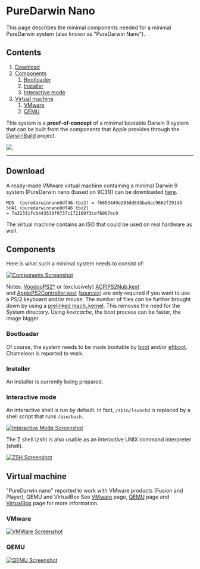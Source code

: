 # PureDarwin Nano

This page describes the minimal components needed for a minimal PureDarwin system (also known as "PureDarwin Nano"). 

## Contents

1.  [Download](#Download)
2.  [Components](#Components)
    1.  [Bootloader](#C-Bootloader)
    2.  [Installer](#C-Installer)
    3.  [Interactive mode](#C-Interactive-mode)
3.  [Virtual machine](#Virtual-machine)
    1.  [VMware](#VM-VMware)
    2.  [QEMU](#VM-QEMU)  

This system is a **proof-of-concept** of a minimal bootable Darwin 9 system that can be built from the components that Apple provides through the [DarwinBuild](http://darwinbuild.macosforge.org/) project.

[![](https://sites.google.com/a/puredarwin.org/puredarwin/downloads/puredarwin-nano/puredarwin.jpg?attredirects=0)](https://sites.google.com/a/puredarwin.org/puredarwin/downloads/puredarwin-nano/puredarwin.jpg?attredirects=0)

-----

<a name="Download"></a>Download
--------

A ready-made VMware virtual machine containing a minimal Darwin 9 system (PureDarwin nano (based on 9C31)) can be downloaded [here](https://sites.google.com/a/puredarwin.org/puredarwin/downloads).  

    MD5  (puredarwinnano0df46.tbz2) = f6853449e263dd83bba0ac9662f29143
    SHA1 (puredarwinnano0df46.tbz2) = 7a32331fcb443538f0737c172160f3cef6067ec9

The virtual machine contains an ISO that could be used on real hardware as well.

<a name="Components"></a>Components
----------
Here is what such a minimal system needs to consist of:


[![Components Screenshot](https://sites.google.com/a/puredarwin.org/puredarwin/_/rsrc/1234090957898/downloads/puredarwin-nano/Bild%202.png)](https://sites.google.com/a/puredarwin.org/puredarwin/downloads/puredarwin-nano/Bild%202.png?attredirects=0)

Notes: [VoodooPS2*](https://github.com/PureDarwin/PureDarwin/wiki/PS2_Controller) or (exclusively) [ACPIPS2Nub.kext](http://code.google.com/p/puredarwin/source/browse/Roots/pd/ACPIPS2Nub.root.tar.gz) and [ApplePS2Controller.kext](http://code.google.com/p/puredarwin/source/browse/Roots/pd/ApplePS2Controller.root.tar.gz) ([sources](http://tgwbd.org/darwin/extensions.html)) are only required if you want to use a PS/2 keyboard and/or mouse.
The number of files can be further brought down by using a [prelinked mach_kernel](https://github.com/PureDarwin/PureDarwin/wiki/XNU,_the_kernel). This removes the need for the System directory.
Using _kextcache_, the boot process can be faster, the image bigger.

### <a name="C-Bootloader"></a>Bootloader

Of course, the system needs to be made bootable by [boot](https://github.com/PureDarwin/PureDarwin/wiki/boot) and/or [efiboot](https://github.com/PureDarwin/PureDarwin/wiki/efiboot). 
Chameleon is reported to work.

### <a name="C-Installer"></a>Installer

An installer is currently being prepared.

### <a name="C-Interactive-mode"></a>Interactive mode

An interactive shell is run by default. In fact, `/sbin/launchd` is replaced by a shell script that runs `/bin/bash`.

[![Interactive Mode Screenshot](https://sites.google.com/a/puredarwin.org/puredarwin/_/rsrc/1234090957898/downloads/puredarwin-nano/bash%20interactive%20mode%20in%20nano.png)](https://sites.google.com/a/puredarwin.org/puredarwin/downloads/puredarwin-nano/bash%20interactive%20mode%20in%20nano.png?attredirects=0)

The Z shell (zsh) is also usable as an interactive UNIX command interpreter (shell).

[![ZSH Screenshot](https://sites.google.com/a/puredarwin.org/puredarwin/_/rsrc/1234090957898/downloads/puredarwin-nano/VMware%20running%20PureDarwin%20nano%20with%20interactive%20commands.png)](https://sites.google.com/a/puredarwin.org/puredarwin/downloads/puredarwin-nano/VMware%20running%20PureDarwin%20nano%20with%20interactive%20commands.png?attredirects=0)

<a name="Virtual-machine"></a>Virtual machine
---------------
"PureDarwin nano" reported to work with VMware products (Fusion and Player), QEMU and VirtualBox
See [VMware](https://github.com/PureDarwin/PureDarwin/wiki/vmware) page, [QEMU](https://github.com/PureDarwin/PureDarwin/wiki/qemu) page and [VirtualBox](https://github.com/PureDarwin/PureDarwin/wiki/virtualbox) page for more information.

### <a name="VM-VMWarwe"></a>VMware

[![VMWare Screenshot](https://sites.google.com/a/puredarwin.org/puredarwin/_/rsrc/1234090957898/downloads/puredarwin-nano/nanovmwarelittlegray.png)](https://sites.google.com/a/puredarwin.org/puredarwin/downloads/puredarwin-nano/nanovmwarelittlegray.png?attredirects=0)

### <a name="VM-QEMU"></a>QEMU

[![QEMU Screenshot](https://sites.google.com/a/puredarwin.org/puredarwin/_/rsrc/1254082132956/downloads/puredarwin-nano/qemu1.png?height=321&width=420)](https://sites.google.com/a/puredarwin.org/puredarwin/downloads/puredarwin-nano/qemu1.png?attredirects=0)